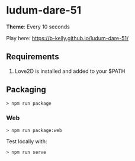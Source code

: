 # ludum-dare-51

**Theme**: Every 10 seconds

Play here: https://b-kelly.github.io/ludum-dare-51/

## Requirements

1. Love2D is installed and added to your $PATH

## Packaging

```
> npm run package
```

### Web

```
> npm run package:web
```

Test locally with:

```
> npm run serve
```
